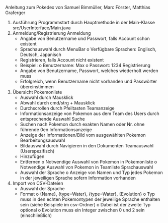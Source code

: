 Anleitung zum Pokedex
von Samuel Bimmüller, Marc Förster, Matthias Graferger


1. Ausführung
  Programmstart durch Hauptmethode in der Main-Klasse src/UserInterface/Main.java
2. Anmeldung/Registrierung
  Anmeldung
    - Angabe von Benutzername und Passwort, falls Account schon existent
    - Sprachauswahl durch MenuBar
        o Verfügbare Sprachen: Englisch, Deutsch, Japanisch
    - Registrieren, falls Account nicht existent
    - Beispiel:
      o Benutzername: Max
      o Passwort: 1234
  Registrierung
    - Angabe von Benutzername, Passwort, welches wiederholt werden muss
    - Erfolgreich, wenn Benutzername nicht vorhanden und Passwörter übereinstimmen
3. Übersicht
  Pokemonliste
    - Auswahl durch Mausklick
    - Abwahl durch cmd/strg + Mausklick
    - Durchscrollen durch Pfeiltasten
  Teamanzeige
    - Informationsanzeige von Pokemon aus dem Team des Users durch entsprechende Auswahl
  Suche
    - Suchen nach Pokemon durch exakten Namen oder Nr. ohne führende 0en
  Informationsanzeige
    - Anzeige der Informationen/Bild vom ausgewählten Pokemon
  Bearbeitungsauswahl
    - Bildauswahl durch Navigieren in den Dokumenten
  Teamauswahl (Userspezifisch)
    - Hinzufügen
    - Entfernen
      o Notwendige Auswahl von Pokemon in Pokemonliste
      o Notwendige Auswahl von Pokemon in Teamliste
  Sprachauswahl
    - Auswahl der Sprache
      o Anzeige von Namen und Typ jedes Pokemon in der jeweiligen Sprache sofern Information vorhanden
4. Import von CSV-Dateien
    - Auswahl der Sprache
    - Format
      o {Name}, {type=Water}, {type=Water}, {Evolution}
      o Typ muss in den echten Pokemontypen der jeweilige Sprache enthalten sein (siehe Beispiele im csv-Ordner)
      o Dabei ist der zweite Typ optional
      o Evolution muss ein Integer zwischen 0 und 2 sein (einschließlich)
